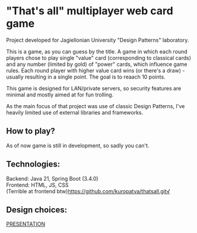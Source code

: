 # "That's all" multiplayer web card game
Project developed for Jagiellonian University "Design Patterns" laboratory.

This is a game, as you can guess by the title. 
A game in which each round players chose to play single "value" card (corresponding to classical cards) and any number (limited by gold) of "power" cards, which influence game rules. Each round player with higher value card wins (or there's a draw) - usually resulting in a single point. The goal is to reaach 10 points.



This game is designed for LAN/private servers, so security features are minimal and mostly aimed at for fun trolling. 

As the main focus of that project was use of classic Design Patterns, I've heavily limited use of external libraries and frameworks.

## How to play?
As of now game is still in development, so sadly you can't.

## Technologies:
Backend: Java 21, Spring Boot (3.4.0)\
Frontend: HTML, JS, CSS\
(Terrible at frontend btw)https://github.com/kuropatva/thatsall.git√

## Design choices:
[PRESENTATION](reports/PRESENTATION.md)
